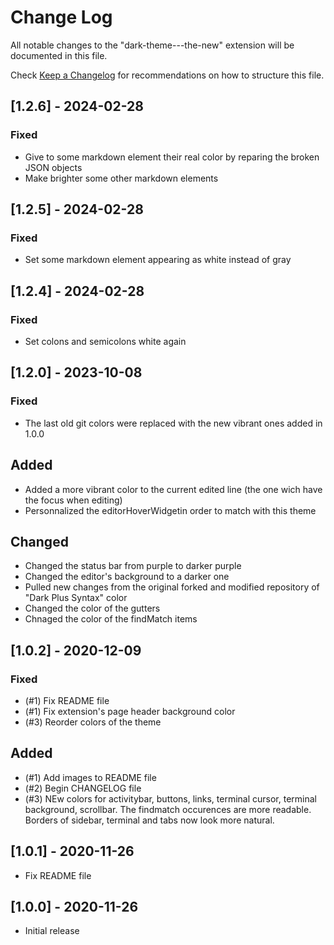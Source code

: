 # Change Log

All notable changes to the "dark-theme---the-new" extension will be documented in this file.

Check [Keep a Changelog](http://keepachangelog.com/) for recommendations on how to structure this file.

## [1.2.6] - 2024-02-28

### Fixed
- Give to some markdown element their real color by reparing the broken JSON objects
- Make brighter some other markdown elements

## [1.2.5] - 2024-02-28

### Fixed
- Set some markdown element appearing as white instead of gray

## [1.2.4] - 2024-02-28

### Fixed
- Set colons and semicolons white again

## [1.2.0] - 2023-10-08

### Fixed
- The last old git colors were replaced with the new vibrant ones added in 1.0.0

## Added
- Added a more vibrant color to the current edited line (the one wich have the focus when editing)
- Personnalized the editorHoverWidgetin order to match with this theme

## Changed
- Changed the status bar from purple to darker purple
- Changed the editor's background to a darker one
- Pulled new changes from the original forked and modified repository of "Dark Plus Syntax" color
- Changed the color of the gutters
- Chnaged the color of the findMatch items

## [1.0.2] - 2020-12-09

### Fixed
- (#1) Fix README file
- (#1) Fix extension's page header background color
- (#3) Reorder colors of the theme

## Added
- (#1) Add images to README file
- (#2) Begin CHANGELOG file
- (#3) NEw colors for activitybar, buttons, links, terminal cursor, terminal background, scrollbar. The findmatch occurences are more readable. Borders of sidebar, terminal and tabs now look more natural.

## [1.0.1] - 2020-11-26

- Fix README file

## [1.0.0] - 2020-11-26

- Initial release
